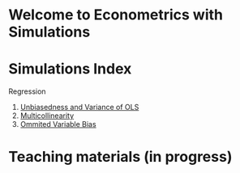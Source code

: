 # Welcome to Econometrics with Simulations


# Simulations Index

Regression
1. [Unbiasedness and Variance of OLS](http://simuecon.com/unbiasedness)
2. [Multicollinearity](http://simuecon.com/multicollinearity)
3. [Ommited Variable Bias](http://simuecon.com/obv) 


# Teaching materials (in progress)
```{tableofcontents}
```

